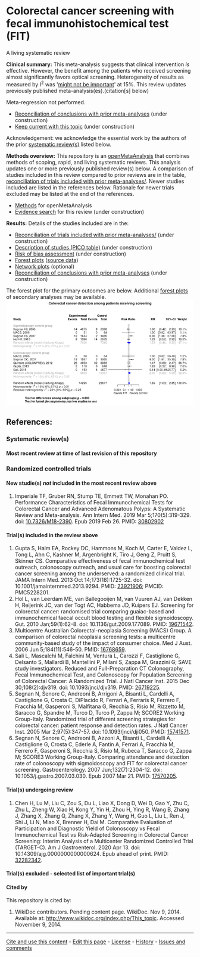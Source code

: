 Colorectal cancer screening with fecal immunohistochemical test (FIT)
============================================
A living systematic review  

**Clinical summary:** This meta-analysis suggests that clinical intervention *is* effective. However, the benefit among the patients who received screening almost significantly favors optical screening. Heterogeneity of results as measured by I<sup>2</sup> was '[might not be important](http://handbook-5-1.cochrane.org/chapter_9/9_5_2_identifying_and_measuring_heterogeneity.htm)' at 15%. This review updates previously published meta-analysis(es).(citation[s] below)

Meta-regression not performed.
* [Reconciliation of conclusions with prior meta-analyses](files/reconciliation-tables/Reconciliation%20of%20conclusions.pdf) (under construction)
* [Keep current with this topic](files/searching/Keep-up.md) (under construction)

Acknowledgement: we acknowledge the essential work by the authors of the prior [systematic review(s)](#systematic-reviews) listed below.

**Methods overview:** This repository is an [openMetaAnalysis](https://openmetaanalysis.github.io/) that combines methods of scoping, rapid, and living systematic reviews.  This analysis updates one or more previously published review(s) below. A comparison of studies included in this review compared to prior reviews are in the table, [reconciliation of trials included with prior meta-analyses/](files/reconciliation-tables/Reconciliation%20of%20studies.pdf). Newer studies included are listed in the references below. Rationale for newer trials excluded may be listed at the end of the references. 
* [Methods](http://openmetaanalysis.github.io/methods.html) for openMetaAnalysis
* [Evidence search](files/searching/evidence-search.md) for this review (under construction)

**Results:** Details of the studies included are in the:
* [Reconciliation of trials included with prior meta-analyses/](files/reconciliation-tables/Reconciliation%20of%20studies.pdf) (under construction)
* [Description of studies (PICO table)](files/study-details/table-pico.pdf) (under construction)
* [Risk of bias assessment](files/study-details/table-bias.pdf) (under construction)
* [Forest plots](../master/files/forest-plots) ([source data](files/data))
* [Network plots](../master/files/network) (optional)
* [Reconciliation of conclusions with prior meta-analyses](files/reconciliation-tables/Reconciliation%20of%20conclusions.pdf) (under construction)

The forest plot for the primary outcomes are below. Additional [forest plots](files/forest-plots) of secondary analyses may be available. 
![Principle results](files/forest-plots/Outcome-Primary.png)

<!-- The meta-regression for the primary outcomes are below. Additional [meta-regressions](files/metaregression) of secondary analyses may be available. 
![Principle results for benefit](files/metaregression/Outcome-Primary.png "Principle results for benefit]")

The GRADE Profile is below. ![GRADE Profile](files/GRADE-profiles/Summary-of-findings-table.png "GRADE Profile")
-->
References:
----------------------------------

### Systematic review(s)
#### Most recent review at time of last revision of this repository


### Randomized controlled trials
#### New studie(s) *not* included in the most recent review above
1. Imperiale TF, Gruber RN, Stump TE, Emmett TW, Monahan PO. Performance Characteristics of Fecal Immunochemical Tests for Colorectal Cancer and Advanced Adenomatous Polyps: A Systematic Review and Meta-analysis. Ann Intern Med. 2019 Mar 5;170(5):319-329. doi: [10.7326/M18-2390](http://dx.doi.org/10.7326/M18-2390). Epub 2019 Feb 26. PMID: [30802902](http://pubmed.gov/30802902)

#### Trial(s) included in the review above
1. Gupta S, Halm EA, Rockey DC, Hammons M, Koch M, Carter E, Valdez L, Tong L, Ahn C, Kashner M, Argenbright K, Tiro J, Geng Z, Pruitt S, Skinner CS. Comparative effectiveness of fecal immunochemical test outreach, colonoscopy outreach, and usual care for boosting colorectal cancer screening among the underserved: a randomized clinical trial. JAMA Intern Med. 2013 Oct 14;173(18):1725-32. doi: 10.1001/jamainternmed.2013.9294. PMID: [23921906](http://pubmed.gov/23921906); PMCID: PMC5228201.
2. Hol L, van Leerdam ME, van Ballegooijen M, van Vuuren AJ, van Dekken H, Reijerink JC, van der Togt AC, Habbema JD, Kuipers EJ. Screening for colorectal cancer: randomised trial comparing guaiac-based and immunochemical faecal occult blood testing and flexible sigmoidoscopy. Gut. 2010 Jan;59(1):62-8. doi: 10.1136/gut.2009.177089. PMID: [19671542](http://pubmed.gov/19671542).
3. Multicentre Australian Colorectal-neoplasia Screening (MACS) Group. A comparison of colorectal neoplasia screening tests: a multicentre community-based study of the impact of consumer choice. Med J Aust. 2006 Jun 5;184(11):546-50. PMID: [16768659](http://pubmed.gov/16768659).
4. Sali L, Mascalchi M, Falchini M, Ventura L, Carozzi F, Castiglione G, Delsanto S, Mallardi B, Mantellini P, Milani S, Zappa M, Grazzini G; SAVE study investigators. Reduced and Full-Preparation CT Colonography, Fecal Immunochemical Test, and Colonoscopy for Population Screening of Colorectal Cancer: A Randomized Trial. J Natl Cancer Inst. 2015 Dec 30;108(2):djv319. doi: 10.1093/jnci/djv319. PMID: [26719225](http://pubmed.gov/26719225).
5. Segnan N, Senore C, Andreoni B, Arrigoni A, Bisanti L, Cardelli A, Castiglione G, Crosta C, DiPlacido R, Ferrari A, Ferraris R, Ferrero F, Fracchia M, Gasperoni S, Malfitana G, Recchia S, Risio M, Rizzetto M, Saracco G, Spandre M, Turco D, Turco P, Zappa M; SCORE2 Working Group-Italy. Randomized trial of different screening strategies for colorectal cancer: patient response and detection rates. J Natl Cancer Inst. 2005 Mar 2;97(5):347-57. doi: 10.1093/jnci/dji050. PMID: [15741571](http://pubmed.gov/15741571).
6. Segnan N, Senore C, Andreoni B, Azzoni A, Bisanti L, Cardelli A, Castiglione G, Crosta C, Ederle A, Fantin A, Ferrari A, Fracchia M, Ferrero F, Gasperoni S, Recchia S, Risio M, Rubeca T, Saracco G, Zappa M; SCORE3 Working Group-Italy. Comparing attendance and detection rate of colonoscopy with sigmoidoscopy and FIT for colorectal cancer screening. Gastroenterology. 2007 Jun;132(7):2304-12. doi: 10.1053/j.gastro.2007.03.030. Epub 2007 Mar 21. PMID: [17570205](http://pubmed.gov/17570205).

#### Trial(s) undergoing review
1. Chen H, Lu M, Liu C, Zou S, Du L, Liao X, Dong D, Wei D, Gao Y, Zhu C, Zhu L, Zheng W, Xiao H, Kong Y, Yin H, Zhou H, Ying R, Wang B, Zhang J, Zhang X, Zhang Q, Zhang X, Zhang Y, Wang H, Guo L, Liu L, Ren J, Shi J, Li N, Miao X, Brenner H, Dai M. Comparative Evaluation of Participation and Diagnostic Yield of Colonoscopy vs Fecal Immunochemical Test vs Risk-Adapted Screening in Colorectal Cancer Screening: Interim Analysis of a Multicenter Randomized Controlled Trial (TARGET-C). Am J Gastroenterol. 2020 Apr 13. doi: 10.14309/ajg.0000000000000624. Epub ahead of print. PMID: [32282342](http://pubmed.gov/32282342).

#### Trial(s) excluded - selected list of important trial(s)

#### Cited by
This repository is cited by:

1. WikiDoc contributors. Pending content page. WikiDoc. Nov 9, 2014. Available at: http://www.wikidoc.org/index.php/This_topic. Accessed November 9, 2014. 

-------------------------------
[Cite and use this content](https://github.com/openMetaAnalysis/openMetaAnalysis.github.io/blob/master/reusing.MD)  - [Edit this page](../../edit/master/README.md) - [License](files/LICENSE.md) - [History](../../commits/master/README.md)  - 
[Issues and comments](../../issues?q=is%3Aboth+is%3Aissue)

